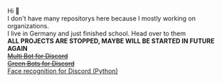 Hi 👋 <br>
I don't have many repositorys here because I mostly working on organizations. <br>
I live in Germany and just finished school.
Head over to them
 <br>
 **ALL PROJECTS ARE STOPPED, MAYBE WILL BE STARTED IN FUTURE AGAIN** <br>
~~[Multi Bot for Discord](https://multi-bot.github.io/) <br>
[Green Bots for Discord](https://green-bots.github.io/)~~<br>
[Face recognition for Discord (Python)](https://github.com/Multi-Bot/face-recognition)
